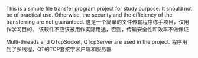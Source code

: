 This is a simple file transfer program project for study purpose.
It should not be of practical use. Otherwise, the security and the efficiency of the transferring are not guaranteed.
这是一个简单的文件传输程序练手项目，仅用作学习目的。
该软件不应该被用作实际用途，否则，传输安全性和效率不做保证

Multi-threads and QTcpSocket, QTcpServer are used in the project.
程序用到了多线程，QT的TCP套接字客户端和服务器
